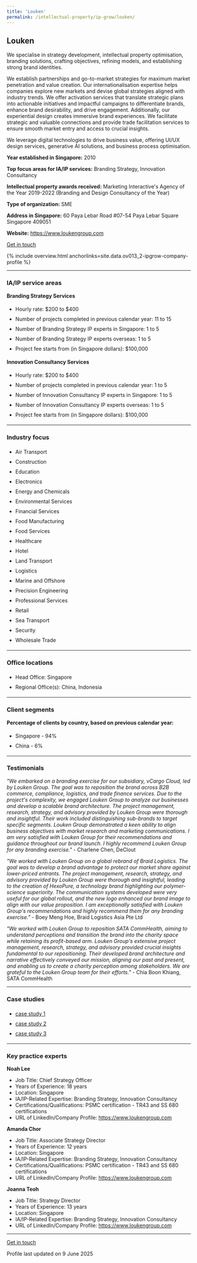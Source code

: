 ```yaml
---
title: 'Louken'
permalink: /intellectual-property/ip-grow/louken/
---
```


## Louken

We specialise in strategy development, intellectual property optimisation, branding solutions, crafting objectives, refining models, and establishing strong brand identities. 

We establish partnerships and go-to-market strategies for maximum market penetration and value creation. Our internationalisation expertise helps companies explore new markets and devise global strategies aligned with industry trends. We offer activation services that translate strategic plans into actionable initiatives and impactful campaigns to differentiate brands, enhance brand desirability, and drive engagement. Additionally, our experiential design creates immersive brand experiences. We facilitate strategic and valuable connections and provide trade facilitation services to ensure smooth market entry and access to crucial insights. 

We leverage digital technologies to drive business value, offering UI/UX design services, generative AI solutions, and business process optimisation.

<b>Year established in Singapore:</b> 2010

<b>Top focus areas for IA/IP services:</b> Branding Strategy, Innovation Consultancy

<b>Intellectual property awards received:</b> Marketing Interactive's Agency of the Year 2019-2022 (Branding and Design Consultancy of the Year)

<b>Type of organization:</b> SME

<b>Address in Singapore:</b> 60 Paya Lebar Road #07-54 Paya Lebar Square Singapore 409051

<b>Website:</b> <a href='https://www.loukengroup.com'>https://www.loukengroup.com</a>

<a class='btn' href='https://form.gov.sg/67d24ce3264dbb41d06d8d6c' target='_blank' rel='noopener'>Get in touch</a>

{% include overview.html anchorlinks=site.data.ov013_2-ipgrow-company-profile %}

---
<a name='ip-related-service-areas'></a>
### IA/IP service areas

**Branding Strategy Services**

<ul>
<li style='line-height: 27px; margin: 0px 0px !important'>Hourly rate:  $200 to $400</li>
<li style='line-height: 27px; margin: 0px 0px !important'>Number of projects completed in previous calendar year: 11 to 15</li>
<li style='line-height: 27px; margin: 0px 0px !important'>Number of Branding Strategy IP experts in Singapore: 1 to 5</li>
<li style='line-height: 27px; margin: 0px 0px !important'>Number of Branding Strategy IP experts overseas: 1 to 5</li>
<li style='line-height: 27px; margin: 0px 0px !important'>Project fee starts from (in Singapore dollars):  $100,000</li>
</ul>

**Innovation Consultancy Services**

<ul>
<li style='line-height: 27px; margin: 0px 0px !important'>Hourly rate:   $200 to $400</li>
<li style='line-height: 27px; margin: 0px 0px !important'>Number of projects completed in previous calendar year: 1 to 5</li>
<li style='line-height: 27px; margin: 0px 0px !important'>Number of Innovation Consultancy IP experts in Singapore: 1 to 5</li>
<li style='line-height: 27px; margin: 0px 0px !important'>Number of Innovation Consultancy IP experts overseas: 1 to 5</li>
<li style='line-height: 27px; margin: 0px 0px !important'>Project fee starts from (in Singapore dollars):  $100,000</li>
</ul>

---
<a name='industry-focus'></a>
### Industry focus

<ul><li style='line-height: 27px; margin: 0px 0px !important'> Air Transport</li><li style='line-height: 27px; margin: 0px 0px !important'>Construction</li><li style='line-height: 27px; margin: 0px 0px !important'>Education</li><li style='line-height: 27px; margin: 0px 0px !important'>Electronics</li><li style='line-height: 27px; margin: 0px 0px !important'>Energy and Chemicals</li><li style='line-height: 27px; margin: 0px 0px !important'>Environmental Services</li><li style='line-height: 27px; margin: 0px 0px !important'>Financial Services</li><li style='line-height: 27px; margin: 0px 0px !important'>Food Manufacturing</li><li style='line-height: 27px; margin: 0px 0px !important'>Food Services</li><li style='line-height: 27px; margin: 0px 0px !important'>Healthcare</li><li style='line-height: 27px; margin: 0px 0px !important'>Hotel</li><li style='line-height: 27px; margin: 0px 0px !important'>Land Transport</li><li style='line-height: 27px; margin: 0px 0px !important'>Logistics</li><li style='line-height: 27px; margin: 0px 0px !important'>Marine and Offshore</li><li style='line-height: 27px; margin: 0px 0px !important'>Precision Engineering</li><li style='line-height: 27px; margin: 0px 0px !important'>Professional Services</li><li style='line-height: 27px; margin: 0px 0px !important'>Retail</li><li style='line-height: 27px; margin: 0px 0px !important'>Sea Transport</li><li style='line-height: 27px; margin: 0px 0px !important'>Security</li><li style='line-height: 27px; margin: 0px 0px !important'>Wholesale Trade</li></ul>

---
<a name='office-locations'></a>
### Office locations

<ul><li style='line-height: 27px; margin: 0px 0px !important'> Head Office: Singapore</li><li style='line-height: 27px; margin: 0px 0px !important'>Regional Office(s): China, Indonesia</li></ul>

---
<a name='client-segments'></a>
### Client segments

**Percentage of clients by country, based on previous calendar year:**

<ul><li style='line-height: 27px; margin: 0px 0px !important'> Singapore - 94%</li><li style='line-height: 27px; margin: 0px 0px !important'>China - 6%</li></ul>

---
<a name='testimonials'></a>
### Testimonials

*"We embarked on a branding exercise for our subsidiary, vCargo Cloud, led by Louken Group. The goal was to reposition the brand across B2B commerce, compliance, logistics, and trade finance services. Due to the project's complexity, we engaged Louken Group to analyze our businesses and develop a scalable brand architecture. The project management, research, strategy, and advisory provided by Louken Group were thorough and insightful. Their work included distinguishing sub-brands to target specific segments. Louken Group demonstrated a keen ability to align business objectives with market research and marketing communications. I am very satisfied with Louken Group for their recommendations and guidance throughout our brand launch. I highly recommend Louken Group for any branding exercise."* - Charlene Chen, DeClout

*"We worked with Louken Group on a global rebrand of Braid Logistics. The goal was to develop a brand advantage to protect our market share against lower-priced entrants. The project management, research, strategy, and advisory provided by Louken Group were thorough and insightful, leading to the creation of HexoPure, a technology brand highlighting our polymer-science superiority. The communication systems developed were very useful for our global rollout, and the new logo enhanced our brand image to align with our value proposition. I am exceptionally satisfied with Louken Group's recommendations and highly recommend them for any branding exercise."* - Boey Meng Hoe, Braid Logistics Asia Pte Ltd

*"We worked with Louken Group to reposition SATA CommHealth, aiming to understand perceptions and transition the brand into the charity space while retaining its profit-based arm. Louken Group's extensive project management, research, strategy, and advisory provided crucial insights fundamental to our repositioning. Their developed brand architecture and narrative effectively conveyed our mission, aligning our past and present, and enabling us to create a charity perception among stakeholders. We are grateful to the Louken Group team for their efforts."* - Chia Boon Khiang, SATA CommHealth




---
<a name='case-studies'></a>
### Case studies

<ul><li style='line-height: 27px; margin: 0px 0px !important'> <a href="https://www.loukengroup.com/hegen" target="_blank" rel="noopener">case study 1</a></li><li style='line-height: 27px; margin: 0px 0px !important'><a href="https://www.loukengroup.com/braid/" target="_blank" rel="noopener">case study 2</a></li><li style='line-height: 27px; margin: 0px 0px !important'><a href="https://www.loukengroup.com/chien-chi-tow" target="_blank" rel="noopener">case study 3</a></li></ul>

---
<a name='key-practice-experts'></a>
### Key practice experts

**Noah Lee**

- Job Title: Chief Strategy Officer
- Years of Experience: 18 years
- Location: Singapore
- IA/IP-Related Expertise: Branding Strategy, Innovation Consultancy
- Certifications/Qualifications: PSMC certification - TR43 and SS 680 certifications
- URL of LinkedIn/Company Profile: <a href="https://www.loukengroup.com" target="_blank" rel="noopener">https://www.loukengroup.com</a>


**Amanda Chor**

- Job Title: Associate Strategy Director
- Years of Experience: 12 years
- Location: Singapore
- IA/IP-Related Expertise: Branding Strategy, Innovation Consultancy
- Certifications/Qualifications: PSMC certification - TR43 and SS 680 certifications
- URL of LinkedIn/Company Profile: <a href="https://www.loukengroup.com" target="_blank" rel="noopener">https://www.loukengroup.com</a>  

**Joanna Teoh**

- Job Title: Strategy Director
- Years of Experience: 13 years
- Location: Singapore
- IA/IP-Related Expertise: Branding Strategy, Innovation Consultancy
- URL of LinkedIn/Company Profile: 
<a href="https://www.loukengroup.com" target="_blank" rel="noopener">https://www.loukengroup.com</a>  



---
<p>
<a class='btn' href='https://form.gov.sg/67d24ce3264dbb41d06d8d6c' target='_blank' rel='noopener'>Get in touch</a>
</p>
Profile last updated on 9 June 2025

